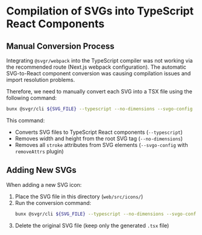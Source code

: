 # Compilation of SVGs into TypeScript React Components

## Manual Conversion Process

Integrating `@svgr/webpack` into the TypeScript compiler was not working via the recommended route (Next.js webpack configuration). The automatic SVG-to-React component conversion was causing compilation issues and import resolution problems.

Therefore, we need to manually convert each SVG into a TSX file using the following command:

```sh
bunx @svgr/cli ${SVG_FILE} --typescript --no-dimensions --svgo-config '{"plugins":[{"name":"removeAttrs","params":{"attrs":"stroke"}}]}' > ${SVG_FILE_NAME}.tsx
```

This command:
- Converts SVG files to TypeScript React components (`--typescript`)
- Removes width and height from the root SVG tag (`--no-dimensions`)
- Removes all `stroke` attributes from SVG elements (`--svgo-config` with `removeAttrs` plugin)

## Adding New SVGs

When adding a new SVG icon:

1. Place the SVG file in this directory (`web/src/icons/`)
2. Run the conversion command:
   ```sh
   bunx @svgr/cli ${SVG_FILE} --typescript --no-dimensions --svgo-config '{"plugins":[{"name":"removeAttrs","params":{"attrs":"stroke"}}]}' > ${SVG_FILE_NAME}.tsx
   ```
3. Delete the original SVG file (keep only the generated `.tsx` file)
